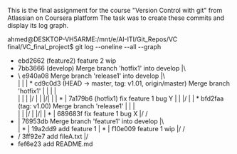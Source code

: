 This is the final assignment for the course "Version Control with git" from Atlassian on Coursera platform
The task was to create these commits and display its log graph.


ahmed@DESKTOP-VH5ARME:/mnt/e/AI-ITI/Git_Repos/VC final/VC_final_project$ git log --oneline --all --graph
* ebd2662 (feature2) feature 2 wip
*   7bb3666 (develop) Merge branch 'hotfix1' into develop
|\
* \   e940a08 Merge branch 'release1' into develop
|\ \
| | | *   cd9c0d3 (HEAD -> master, tag: v1.01, origin/master) Merge branch 'hotfix1'
| | | |\
| | | |/
| | |/|
| | * | 7a179b6 (hotfix1) fix feature 1 bug Y
| | |/
| | *   bfd2faa (tag: v1.00) Merge branch 'release1'
| | |\
| | |/
| |/|
| * | 689683f fix feature 1 bug X
|/ /
* |   76953db Merge branch 'feature1' into develop
|\ \
| * | 19a2dd9 add feature 1
| * | f10e009 feature 1 wip
|/ /
* / 3ff92e7 add fileA.txt
|/
* fef6e23 add README.md
